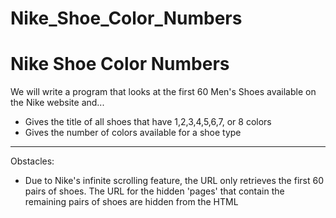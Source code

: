 # Nike_Shoe_Color_Numbers

# Nike Shoe Color Numbers

We will write a program that looks at the first 60 Men's Shoes available on the Nike website and...
* Gives the title of all shoes that have 1,2,3,4,5,6,7, or 8 colors
* Gives the number of colors available for a shoe type
******
Obstacles:
* Due to Nike's infinite scrolling feature, the URL only retrieves the first 60 pairs of shoes. The URL for the hidden 'pages' that contain the remaining pairs of shoes are hidden from the HTML

